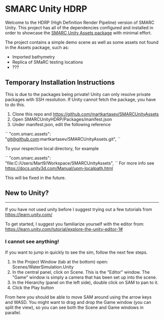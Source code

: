 # SMARC Unity HDRP

Welcome to the HDRP (High Definition Render Pipeline) version of SMARC Unity.
This project has all of the dependencies configured and installed in order to showcase the [SMARC Unity Assets package](https://github.com/martkartasev/SMARCUnityAssets) with minimal effort.

The project contains a simple demo scene as well as some assets not found in the Assets package, such as:
* Imported bathymetry
* Replica of SMaRC testing locations
* ???

## Temporary Installation Instructions

This is due to the packages being private! Unity can only resolve private packages with SSH resolution. If Unity cannot fetch the package, you have to do this.

1. Clone this repo and https://github.com/martkartasev/SMARCUnityAssets
2. Open SMARCUnityHDRP/Packages/manifest.json
3. Under manifest.json, edit the following reference

´´
    "com.smarc.assets": "git@github.com:martkartasev/SMARCUnityAssets.git",
´´

To your respective local directory, for example

´´
    "com.smarc.assets": "file:C:/Users/Mart9/Workspace/SMARCUnityAssets",
´´
For more info see https://docs.unity3d.com/Manual/upm-localpath.html

This will be fixed in the future.


## New to Unity?

------

If you have not used unity before I suggest trying out a few tutorials from https://learn.unity.com/

To get started, I suggest you familiarize yourself with the editor from: https://learn.unity.com/tutorial/explore-the-unity-editor-1#

### I cannot see anything!

If you want to jump in quickly to see the sim, follow the next few steps.

1. In the Project Window (tab at the bottom) open: Scenes/WaterSimulation.Unity
2. In the central panel, click on Scene. This is the "Editor" window. The "Game" window is simply a camera that has been set up into the scene.
3. In the Hierarchy (panel on the left side), double click on SAM to pan to it.
4. Click the Play button

From here you should be able to move SAM around using the arrow keys and WASD. You might want to drag and drop the Game window (you can split the view), so you can see both the Scene and Game windows in parallel.
